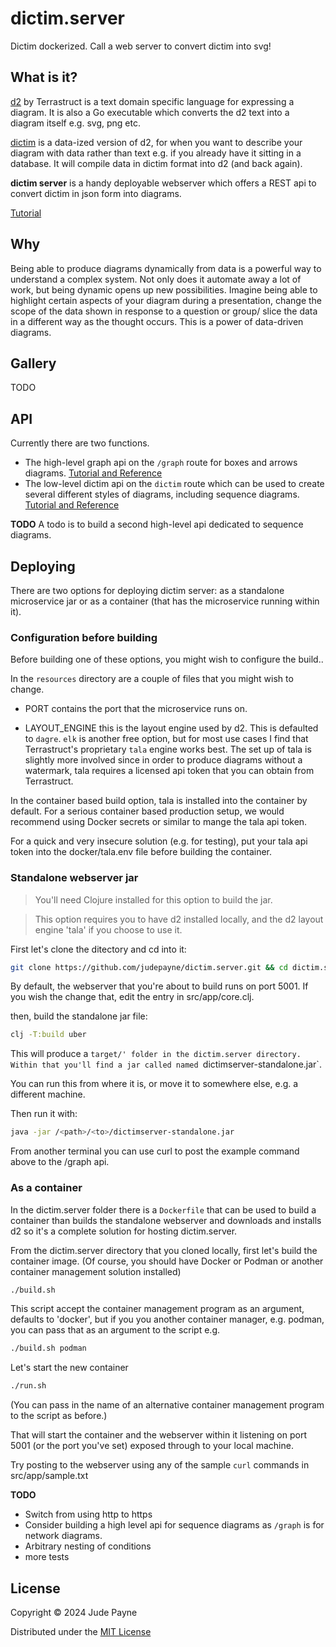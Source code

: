# dictim.server
Dictim dockerized. Call a web server to convert dictim into svg!

## What is it?

[d2](https://github.com/terrastruct/d2) by Terrastruct is a text domain specific language for expressing a diagram. It is also a Go executable which converts the d2 text into a diagram itself e.g. svg, png etc.

[dictim](https://github.com/judepayne/dictim) is a data-ized version of d2, for when you want to describe your diagram with data rather than text e.g. if you already have it sitting in a database. It will compile data in dictim format into d2 (and back again).

**dictim server** is a handy deployable webserver which offers a REST api to convert dictim in json form into diagrams.

[Tutorial](tutorial.md)

## Why

Being able to produce diagrams dynamically from data is a powerful way to understand a complex system. Not only does it automate away a lot of work, but being dynamic opens up new possibilities. Imagine being able to highlight certain aspects of your diagram during a presentation, change the scope of the data shown in response to a question or group/ slice the data in a different way as the thought occurs. This is a power of data-driven diagrams.


## Gallery


TODO


## API

Currently there are two functions.
- The high-level graph api on the `/graph` route for boxes and arrows diagrams. [Tutorial and Reference](graph_ref.md)
- The low-level dictim api on the `dictim` route which can be used to create several different styles of diagrams, including sequence diagrams. [Tutorial and Reference](dictim_ref.md)


**TODO** A todo is to build a second high-level api dedicated to sequence diagrams.


## Deploying

There are two options for deploying dictim server: as a standalone microservice jar or as a container (that has the microservice running within it).

### Configuration before building

Before building one of these options, you might wish to configure the build..

In the `resources` directory are a couple of files that you might wish to change.

- PORT contains the port that the microservice runs on.

- LAYOUT_ENGINE this is the layout engine used by d2. This is defaulted to `dagre`. `elk` is another free option, but for most use cases I find that Terrastruct's proprietary `tala` engine works best. The set up of tala is slightly more involved since in order to produce diagrams without a watermark, tala requires a licensed api token that you can obtain from Terrastruct.

In the container based build option, tala is installed into the container by default. For a serious container based production setup, we would recommend using Docker secrets or similar to mange the tala api token.

For a quick and very insecure solution (e.g. for testing), put your tala api token into the docker/tala.env file before building the container.


### Standalone webserver jar

  > You'll need Clojure installed for this option to build the jar.

  > This option requires you to have d2 installed locally, and the d2 layout engine 'tala' if you choose to use it.

First let's clone the ditectory and cd into it:

```bash
git clone https://github.com/judepayne/dictim.server.git && cd dictim.server
```

By default, the webserver that you're about to build runs on port 5001. If you wish the change that, edit the entry in src/app/core.clj.

then, build the standalone jar file:

```bash
clj -T:build uber
```

This will produce a `target/' folder in the dictim.server directory. Within that you'll find a jar called named `dictimserver-standalone.jar`.

You can run this from where it is, or move it to somewhere else, e.g. a different machine.

Then run it with:

```bash
java -jar /<path>/<to>/dictimserver-standalone.jar
```

From another terminal you can use curl to post the example command above to the /graph api.


### As a container

In the dictim.server folder there is a `Dockerfile` that can be used to build a container than builds the standalone webserver and downloads and installs d2 so it's a complete solution for hosting dictim.server.

From the dictim.server directory that you cloned locally, first let's build the container image. (Of course, you should have Docker or Podman or another container management solution installed)

```bash
./build.sh
```

This script accept the container management program as an argument, defaults to 'docker', but if you you another container manager, e.g. podman, you can pass that as an argument to the script e.g.

```bash
./build.sh podman
```


Let's start the new container

```bash
./run.sh
```

(You can pass in the name of an alternative container management program to the script as before.)

That will start the container and the webserver within it listening on port 5001 (or the port you've set) exposed through to your local machine.

Try posting to the webserver using any of the sample `curl` commands in src/app/sample.txt


**TODO**
- Switch from using http to https
- Consider building a high level api for sequence diagrams as `/graph` is for network diagrams.
- Arbitrary nesting of conditions
- more tests


## License

Copyright © 2024 Jude Payne

Distributed under the [MIT License](http://opensource.org/licenses/MIT)
 